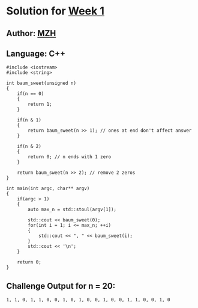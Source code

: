 # Solution for [Week 1](Challenge)
## Author: [MZH](https://what.thedailywtf.com/user/MZH)

<a name="C++"></a>
## Language: C++

```
#include <iostream>
#include <string>

int baum_sweet(unsigned n)
{
    if(n == 0)
    {
        return 1;
    }

    if(n & 1)
    {
        return baum_sweet(n >> 1); // ones at end don't affect answer
    }

    if(n & 2)
    {
        return 0; // n ends with 1 zero
    }

    return baum_sweet(n >> 2); // remove 2 zeros
}

int main(int argc, char** argv)
{
    if(argc > 1)
    {
        auto max_n = std::stoul(argv[1]);

        std::cout << baum_sweet(0);
        for(int i = 1; i <= max_n; ++i)
        {
            std::cout << ", " << baum_sweet(i);
        }
        std::cout << '\n';
    }

    return 0;
}
```

## Challenge Output for n = 20:
```
1, 1, 0, 1, 1, 0, 0, 1, 0, 1, 0, 0, 1, 0, 0, 1, 1, 0, 0, 1, 0
```